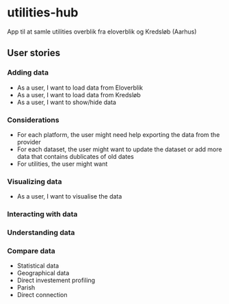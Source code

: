 # utilities-hub
App til at samle utilities overblik fra eloverblik og Kredsløb (Aarhus)


## User stories

### Adding data
- As a user, I want to load data from Eloverblik
- As a user, I want to load data from Kredsløb
- As a user, I want to show/hide data

### Considerations
- For each platform, the user might need help exporting the data from the provider
- For each dataset, the user might want to update the dataset or add more data that contains dublicates of old dates
- For utilities, the user might want 


### Visualizing data
- As a user, I want to visualise the data

### Interacting with data

### Understanding data

### Compare data
- Statistical data
- Geographical data
- Direct investement profiling
- Parish 
- Direct connection
